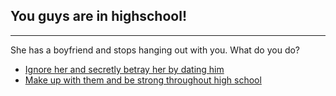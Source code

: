 ## You guys are in highschool! 
---
She has a boyfriend and stops hanging out with you. What do you do?

* [Ignore her and secretly betray her by dating him](bet.md)
* [Make up with them and be strong throughout high school](../../make.md)

